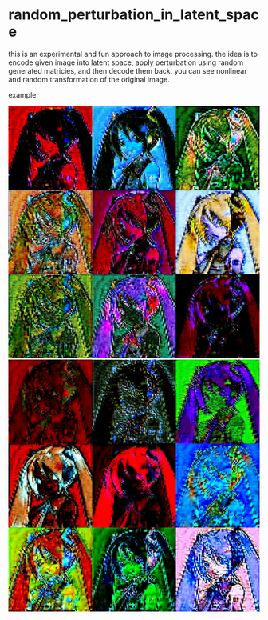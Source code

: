 # random_perturbation_in_latent_space

this is an experimental and fun approach to image processing. the idea is to encode given image into latent space, apply perturbation using random generated matricies, and then decode them back. 
you can see nonlinear and random transformation of the original image.

example:

<img src ="ex/ex1.jpg" width="1000">

<img src ="ex/ex2.jpg" width="1000">

